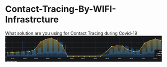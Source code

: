 # Contact-Tracing-By-WIFI-Infrastrcture
What solution are you using for Contact Tracing during Covid-19
<img src="https://raw.githubusercontent.com/Ivanjin-king/Contact-Tracing-By-WIFI-Infrastrcture/master/pic/Screen%20Shot%202020-09-04%20at%208.39.13%20PM.png">
